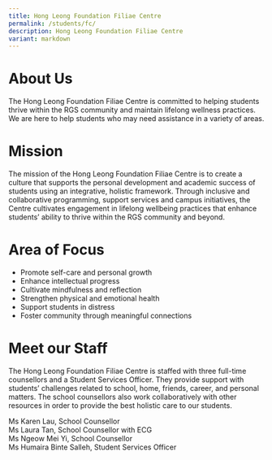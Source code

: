 ```yaml
---
title: Hong Leong Foundation Filiae Centre
permalink: /students/fc/
description: Hong Leong Foundation Filiae Centre
variant: markdown
---
```

# About Us
The Hong Leong Foundation Filiae Centre is committed to helping students thrive within the RGS community and maintain lifelong wellness practices. We are here to help students who may need assistance in a variety of areas.

# Mission

The mission of the Hong Leong Foundation Filiae Centre is to create a culture that supports the personal development and academic success of students using an integrative, holistic framework. Through inclusive and collaborative programming, support services and campus initiatives, the Centre cultivates engagement in lifelong wellbeing practices that enhance students’ ability to thrive within the RGS community and beyond.

# Area of Focus
* Promote self-care and personal growth
* Enhance intellectual progress
* Cultivate mindfulness and reflection
* Strengthen physical and emotional health
* Support students in distress
* Foster community through meaningful connections

# Meet our Staff
The Hong Leong Foundation Filiae Centre is staffed with three full-time counsellors and a Student Services Officer. They provide support with students’ challenges related to school, home, friends, career, and personal matters. The school counsellors also work collaboratively with other resources in order to provide the best holistic care to our students.   
  
Ms Karen Lau, School Counsellor  
Ms Laura Tan, School Counsellor with ECG  
Ms Ngeow Mei Yi, School Counsellor  
Ms Humaira Binte Salleh, Student Services Officer